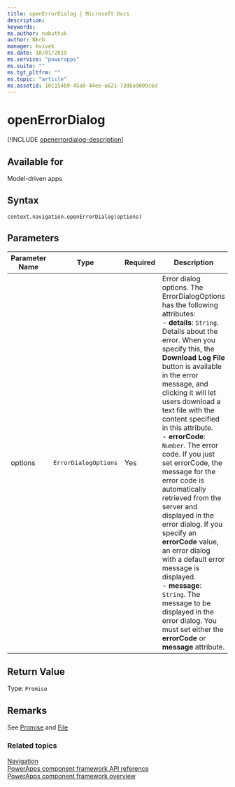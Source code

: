 ```yaml
---
title: openErrorDialog | Microsoft Docs
description: 
keywords:
ms.author: nabuthuk
author: Nkrb
manager: kvivek
ms.date: 10/01/2019
ms.service: "powerapps"
ms.suite: ""
ms.tgt_pltfrm: ""
ms.topic: "article"
ms.assetid: 10c154b9-45a0-44ee-a621-73d6a9009c6d
---
```

# openErrorDialog

[!INCLUDE [openerrordialog-description](includes/openerrordialog-description.md)]

## Available for 

Model-driven apps

## Syntax

`context.navigation.openErrorDialog(options)`

## Parameters

| Parameter Name|Type|Required|Description|
| ------------- |----|--------|-----------|
|options|`ErrorDialogOptions`|Yes|Error dialog options. The ErrorDialogOptions has the following attributes: <br/>- **details**: `String`. Details about the error. When you specify this, the **Download Log File** button is available in the error message, and clicking it will let users download a text file with the content specified in this attribute.<br/>- **errorCode**: `Number`. The error code. If you just set errorCode, the message for the error code is automatically retrieved from the server and displayed in the error dialog. If you specify an **errorCode** value, an error dialog with a default error message is displayed.<br/>- **message**: `String`. The message to be displayed in the error dialog. You must set either the **errorCode** or **message** attribute.|

## Return Value

Type: `Promise`

## Remarks

See [Promise](https://developer.mozilla.org/docs/Web/JavaScript/reference/Global_Objects/Promise) and [File](https://developer.mozilla.org/docs/Web/API/File)


### Related topics

[Navigation](../navigation.md)<br/>
[PowerApps component framework API reference](../../reference/index.md)<br/>
[PowerApps component framework overview](../../overview.md)